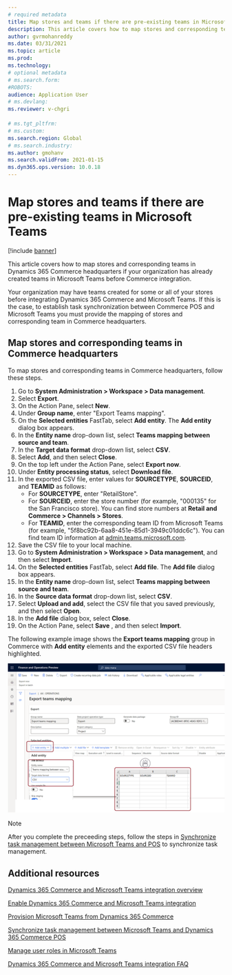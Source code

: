 ```yaml
---
# required metadata
title: Map stores and teams if there are pre-existing teams in Microsoft Teams
description: This article covers how to map stores and corresponding teams in Dynamics 365 Commerce headquarters if your organization has already created teams in Microsoft Teams before Commerce integration.
author: gvrmohanreddy
ms.date: 03/31/2021
ms.topic: article
ms.prod: 
ms.technology: 
# optional metadata
# ms.search.form:  
#ROBOTS: 
audience: Application User
# ms.devlang: 
ms.reviewer: v-chgri

# ms.tgt_pltfrm: 
# ms.custom: 
ms.search.region: Global
# ms.search.industry: 
ms.author: gmohanv
ms.search.validFrom: 2021-01-15
ms.dyn365.ops.version: 10.0.18
---
```



# Map stores and teams if there are pre-existing teams in Microsoft Teams

[!include [banner](includes/banner.md)]

This article covers how to map stores and corresponding teams in Dynamics 365 Commerce headquarters if your organization has already created teams in Microsoft Teams before Commerce integration.

Your organization may have teams created for some or all of your stores before integrating Dynamics 365 Commerce and Microsoft Teams. If this is the case, to establish task synchronization between Commerce POS and Microsoft Teams you must provide the mapping of stores and corresponding team in Commerce headquarters.

## Map stores and corresponding teams in Commerce headquarters 

To map stores and corresponding teams in Commerce headquarters, follow these steps.

1. Go to **System Administration \> Workspace \> Data management**.
1. Select **Export**. 
1. On the Action Pane, select **New**.
1. Under **Group name**, enter "Export Teams mapping".
1. On the **Selected entities** FastTab, select **Add entity**. The **Add entity** dialog box appears.  
1. In the **Entity name** drop-down list, select **Teams mapping between source and team**.
1. In the **Target data format** drop-down list, select **CSV**.
1. Select **Add**, and then select **Close**.
1. On the top left under the Action Pane, select **Export now**.
1. Under **Entity processing status**, select **Download file**.
1. In the exported CSV file, enter values for **SOURCETYPE**, **SOURCEID**, and **TEAMID** as follows:
    - For **SOURCETYPE**, enter "RetailStore". 
    - For **SOURCEID**, enter the store number (for example, "000135" for the San Francisco store). You can find store numbers at **Retail and Commerce \> Channels \> Stores**.
    - For **TEAMID**, enter the corresponding team ID from Microsoft Teams (for example, "5f8bc92b-6aa8-451e-85d1-3949c01ddc6c"). You can find team ID information at [admin.teams.microsoft.com](https://admin.teams.microsoft.com).
1. Save the CSV file to your local machine.
1. Go to **System Administration \> Workspace \> Data management**, and then select **Import**.
1. On the **Selected entities** FastTab, select **Add file**. The **Add file** dialog box appears.
1. In the **Entity name** drop-down list, select **Teams mapping between source and team**.
1. In the **Source data format** drop-down list, select **CSV**.
1. Select **Upload and add**, select the CSV file that you saved previously, and then select **Open**.
1. In the **Add file** dialog box, select **Close**.
1. On the Action Pane, select **Save** , and then select **Import**.

The following example image shows the **Export teams mapping** group in Commerce with **Add entity** elements and the exported CSV file headers highlighted.

![Export teams mapping group in Commerce with add entity elements and the exported CSV file headers highlighted.](media/d365-commerce-data-mgmt-export-entity.png)

> [!NOTE]
> After you complete the preceeding steps, follow the steps in [Synchronize task management between Microsoft Teams and POS](synchronize-tasks-teams-pos.md) to synchronize task management. 

## Additional resources

[Dynamics 365 Commerce and Microsoft Teams integration overview](commerce-teams-integration.md)

[Enable Dynamics 365 Commerce and Microsoft Teams integration](enable-teams-integration.md)

[Provision Microsoft Teams from Dynamics 365 Commerce](provision-teams-from-commerce.md)

[Synchronize task management between Microsoft Teams and Dynamics 365 Commerce POS](synchronize-tasks-teams-pos.md)

[Manage user roles in Microsoft Teams](manage-user-roles-teams.md)

[Dynamics 365 Commerce and Microsoft Teams integration FAQ](teams-integration-faq.md)
